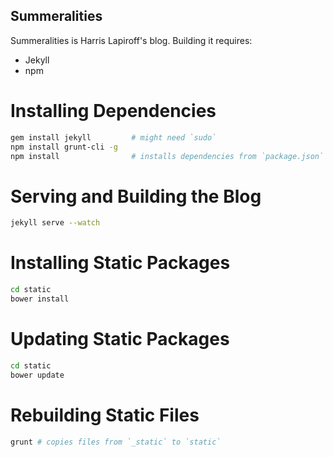 Summeralities
-------------

Summeralities is Harris Lapiroff's blog. Building it requires:

* Jekyll
* npm

Installing Dependencies
=======================

```bash
gem install jekyll         # might need `sudo`
npm install grunt-cli -g
npm install                # installs dependencies from `package.json`
```

Serving and Building the Blog
=============================

```bash
jekyll serve --watch
```

Installing Static Packages
==========================

```bash
cd static
bower install
```

Updating Static Packages
========================

```bash
cd static
bower update
```

Rebuilding Static Files
=======================

```bash
grunt # copies files from `_static` to `static`
```